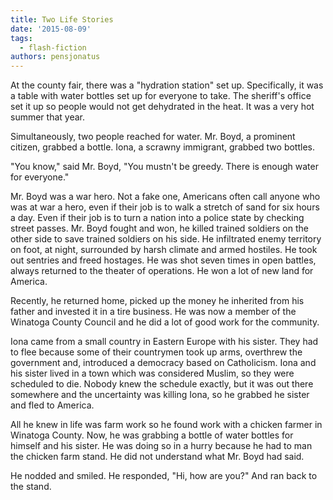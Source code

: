 ```yaml
---
title: Two Life Stories
date: '2015-08-09'
tags:
  - flash-fiction
authors: pensjonatus
---
```


At the county fair, there was a "hydration station" set up. Specifically, it was
a table with water bottles set up for everyone to take. The sheriff's office set
it up so people would not get dehydrated in the heat. It was a very hot summer
that year.

<!-- truncate -->

Simultaneously, two people reached for water. Mr. Boyd, a prominent citizen,
grabbed a bottle. Iona, a scrawny immigrant, grabbed two bottles.

"You know," said Mr. Boyd, "You mustn't be greedy. There is enough water for
everyone."

Mr. Boyd was a war hero. Not a fake one, Americans often call anyone who was at
war a hero, even if their job is to walk a stretch of sand for six hours a day.
Even if their job is to turn a nation into a police state by checking street
passes. Mr. Boyd fought and won, he killed trained soldiers on the other side to
save trained soldiers on his side. He infiltrated enemy territory on foot, at
night, surrounded by harsh climate and armed hostiles. He took out sentries and
freed hostages. He was shot seven times in open battles, always returned to the
theater of operations. He won a lot of new land for America.

Recently, he returned home, picked up the money he inherited from his father and
invested it in a tire business. He was now a member of the Winatoga County
Council and he did a lot of good work for the community.

Iona came from a small country in Eastern Europe with his sister. They had to
flee because some of their countrymen took up arms, overthrew the government
and, introduced a democracy based on Catholicism. Iona and his sister lived in a
town which was considered Muslim, so they were scheduled to die. Nobody knew the
schedule exactly, but it was out there somewhere and the uncertainty was killing
Iona, so he grabbed he sister and fled to America.

All he knew in life was farm work so he found work with a chicken farmer in
Winatoga County. Now, he was grabbing a bottle of water bottles for himself and
his sister. He was doing so in a hurry because he had to man the chicken farm
stand. He did not understand what Mr. Boyd had said.

He nodded and smiled. He responded, "Hi, how are you?" And ran back to the
stand.
